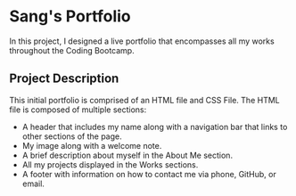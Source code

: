 # Sang's Portfolio
In this project, I designed a live portfolio that encompasses all my works throughout the Coding Bootcamp.

## Project Description
This initial portfolio is comprised of an HTML file and CSS File. The HTML file is composed of multiple sections:
- A header that includes my name along with a navigation bar that links to other sections of the page.
- My image along with a welcome note.
- A brief description about myself in the About Me section.
- All my projects displayed in the Works sections.
- A footer with information on how to contact me via phone, GitHub, or email.
